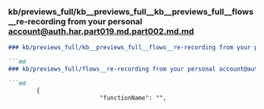 ### kb/previews_full/kb__previews_full__kb__previews_full__flows__re-recording from your personal account@auth.har.part019.md.part002.md.md

```md
### kb/previews_full/kb__previews_full__flows__re-recording from your personal account@auth.har.part019.md.part002.md

```md
### kb/previews_full/flows__re-recording from your personal account@auth.har.part019.md (part 002)

```md
        {
                          "functionName": "",
                      
```

```

```

```
